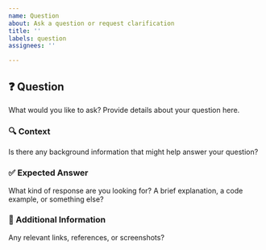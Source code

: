 ```yaml
---
name: Question
about: Ask a question or request clarification
title: ''
labels: question
assignees: ''

---
```


## ❓ Question  
What would you like to ask? Provide details about your question here.  

### 🔍 Context  
Is there any background information that might help answer your question?  

### ✅ Expected Answer  
What kind of response are you looking for? A brief explanation, a code example, or something else?  

### 📌 Additional Information  
Any relevant links, references, or screenshots?

